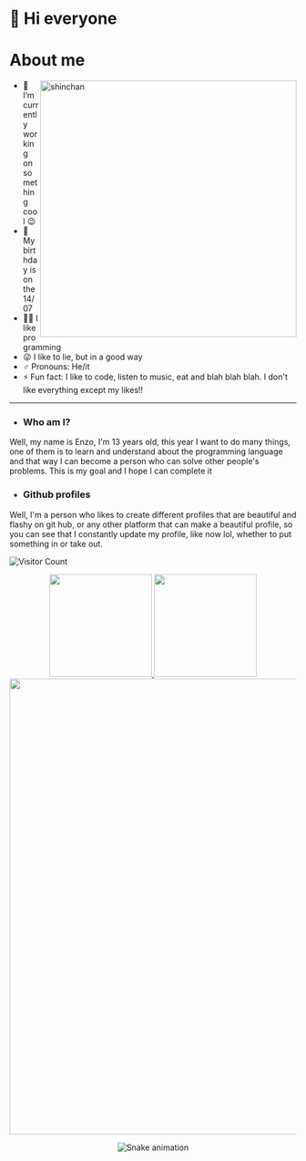 

 </div>
 
# 👋 Hi everyone

 
 # About me
 
 <img align="right" width=450px alt="shinchan" src="https://pa1.narvii.com/6385/5024d9730cbc9b86fae5d49293e865ad998306c6_hq.gif" />
 
 - 🔭 I’m currently working on something cool 😉
- 🎉 My birthday is on the 14/07
- 👨‍💻 I like programming
- 😜 I like to lie, but in a good way
- ♂️ Pronouns: He/it
- ⚡ Fun fact: I like to code, listen to music, eat and blah blah blah. I don't like everything except my likes!!
 
<hr>
 
- ### Who am I?

Well, my name is Enzo, I'm 13 years old, this year I want to do many things, one of them is to learn and understand about the programming language and that way I can  become a person who can solve other people's problems. This is my goal and I hope I can complete it
 
 - ### Github profiles
 
Well, I'm a person who likes to create different profiles that are beautiful and flashy on git hub, or any other platform that can make a beautiful profile, so you  can see that I constantly update my profile, like now lol, whether to put something in or take out.

 ![Visitor Count](https://profile-counter.glitch.me/shaylly/count.svg)

 <div align="center">
  
  <a href="https://github.com/shaylly">
  <img height="180em" src="https://github-readme-stats.vercel.app/api?username=shaylly&show_icons=true&theme=dark&include_all_commits=true&count_private=true"/>
  <img height="180em" src="https://github-readme-stats.vercel.app/api/top-langs/?username=rafaela&layout=compact&langs_count=7&theme=dark"/>
   
   <img width=800 src="https://github-profile-trophy.vercel.app/?username=shaylly&column=8&theme=onestar&no-frame=true"/>
</a>

  ![Snake animation](https://github.com/shaylly/shaylly/blob/output/github-contribution-grid-snake.svg)
 

 
